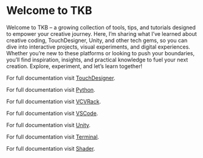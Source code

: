 # Welcome to TKB


Welcome to TKB – a growing collection of tools, tips, and tutorials designed to empower your creative journey. Here, I’m sharing what I’ve learned about creative coding, TouchDesigner, Unity, and other tech gems, so you can dive into interactive projects, visual experiments, and digital experiences. Whether you’re new to these platforms or looking to push your boundaries, you’ll find inspiration, insights, and practical knowledge to fuel your next creation. Explore, experiment, and let’s learn together!

For full documentation visit [TouchDesigner](./topics/TouchDesigner/TouchDesigner.md).

For full documentation visit [Python](./topics/Python/index.md).

For full documentation visit [VCVRack](./topics/VCVRack/index.md).

For full documentation visit [VSCode](./topics/VSCode/index.md).

For full documentation visit [Unity](./topics/Unity/index.md).

For full documentation visit [Terminal](./topics/Terminal/index.md).

For full documentation visit [Shader](./topics/Shader/index.md).
